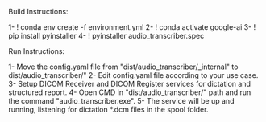 Build Instructions:

1-      ! conda env create -f environment.yml
2-      ! conda activate google-ai
3-      ! pip install pyinstaller
4-      ! pyinstaller audio_transcriber.spec

Run Instructions:

1- Move the config.yaml file from "dist/audio_transcriber/_internal" to dist/audio_transcriber/"
2- Edit config.yaml file according to your use case.
3- Setup DICOM Receiver and DICOM Register services for dictation and structured report.
4- Open CMD in "dist/audio_transcriber/" path and run the command "audio_transcriber.exe".
5- The service will be up and running, listening for dictation *.dcm files in the spool folder.